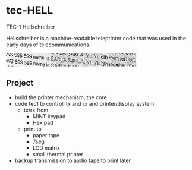 # tec-HELL
TEC-1 Hellschreiber


Hellschreiber is a machine-readable teleprinter code that was used in the early days of telecommunications.  

![](https://github.com/SteveJustin1963/tec-HELL/blob/master/pics/350px-Feldhell.jpg)



##  Project
- build the printer mechanism, the core
- code tec1 to controll tx and rx and printer/display system
  - tx/rx from 
    - MINT keypad 
    - Hex pad 
  - print to 
    - paper tape
    - 7seg
    - LCD matrix
    - small thermal printer  
- backup transmission to audio tape to print later 
 

